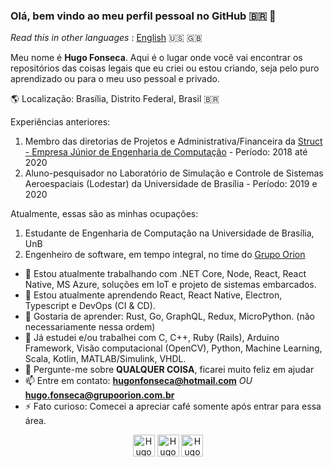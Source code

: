 ### Olá, bem vindo ao meu perfil pessoal no GitHub :brazil: :wave:

_Read this in other languages_ : [English](https://github.com/Hugo-NF/Hugo-NF/blob/master/README_en.md) :us: :uk:

Meu nome é **Hugo Fonseca**. Aqui é o lugar onde você vai encontrar os repositórios das coisas legais que eu criei ou estou criando, seja pelo puro aprendizado ou para o meu uso pessoal e privado.


:earth_americas: Localização: Brasília, Distrito Federal, Brasil :brazil:

Experiências anteriores:
1. Membro das diretorias de Projetos e Administrativa/Financeira da [Struct - Empresa Júnior de Engenharia de Computação](https://www.linkedin.com/company/struct-ej/) - Período: 2018 até 2020
2. Aluno-pesquisador no Laboratório de Simulação e Controle de Sistemas Aeroespaciais (Lodestar) da Universidade de Brasília - Período: 2019 e 2020

Atualmente, essas são as minhas ocupações:
    
1. Estudante de Engenharia de Computação na Universidade de Brasília, UnB
2. Engenheiro de software, em tempo integral, no time do [Grupo Orion](https://www.linkedin.com/company/grupo-orion/)

- 🔭 Estou atualmente trabalhando com .NET Core, Node, React, React Native, MS Azure, soluções em IoT e projeto de sistemas embarcados.
- 🌱 Estou atualmente aprendendo React, React Native, Electron, Typescript e DevOps (CI & CD).
- :dart: Gostaria de aprender: Rust, Go, GraphQL, Redux, MicroPython. (não necessariamente nessa ordem)
- :paperclip: Já estudei e/ou trabalhei com C, C++, Ruby (Rails), Arduino Framework, Visão computacional (OpenCV), Python, Machine Learning, Scala, Kotlin, MATLAB/Simulink, VHDL.
- 💬 Pergunte-me sobre **QUALQUER COISA**, ficarei muito feliz em ajudar
- 📫 Entre em contato: **hugonfonseca@hotmail.com** _OU_ **hugo.fonseca@grupoorion.com.br**
- ⚡ Fato curioso: Comecei a apreciar café somente após entrar para essa área.

<p align="center">
    <a href="https://www.linkedin.com/in/hugo-fonseca-723a41184/" target="blank"><img align="center" src="https://cdn.jsdelivr.net/npm/simple-icons@3.0.1/icons/linkedin.svg" alt="Hugo-NF" height="35" width="35" /></a>
    <a href="https://www.instagram.com/huggofonseca/" target="blank"><img align="center" src="https://cdn.jsdelivr.net/npm/simple-icons@3.0.1/icons/instagram.svg" alt="Hugo-NF" height="35" width="35" /></a>
    <a href="https://hugo-nf.github.io" target="blank"><img align="center" src="https://cdn.jsdelivr.net/npm/simple-icons@3.0.1/icons/github.svg" alt="Hugo-NF" height="35" width="35" /></a>
</p>
